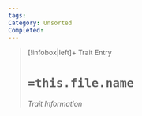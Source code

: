 ```yaml
---
tags: 
Category: Unsorted
Completed:
---
```

> [!infobox|left]+ Trait Entry
> # `=this.file.name`
> ###### Trait Information
> 
